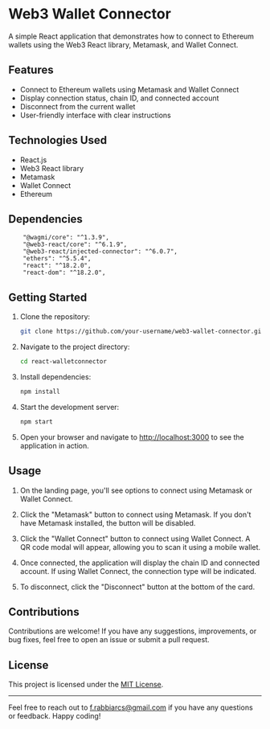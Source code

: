 
# Web3 Wallet Connector

A simple React application that demonstrates how to connect to Ethereum wallets using the Web3 React library, Metamask, and Wallet Connect.

## Features

- Connect to Ethereum wallets using Metamask and Wallet Connect
- Display connection status, chain ID, and connected account
- Disconnect from the current wallet
- User-friendly interface with clear instructions

## Technologies Used

- React.js
- Web3 React library
- Metamask
- Wallet Connect
- Ethereum

## Dependencies
```
    "@wagmi/core": "^1.3.9",
    "@web3-react/core": "^6.1.9",
    "@web3-react/injected-connector": "^6.0.7",
    "ethers": "^5.5.4",
    "react": "^18.2.0",
    "react-dom": "^18.2.0",
```
## Getting Started

1. Clone the repository:

   ```bash
   git clone https://github.com/your-username/web3-wallet-connector.git
   ```

2. Navigate to the project directory:

   ```bash
   cd react-walletconnector
   ```

3. Install dependencies:

   ```bash
   npm install
   ```

4. Start the development server:

   ```bash
   npm start
   ```

5. Open your browser and navigate to [http://localhost:3000](http://localhost:3000) to see the application in action.

## Usage

1. On the landing page, you'll see options to connect using Metamask or Wallet Connect.

2. Click the "Metamask" button to connect using Metamask. If you don't have Metamask installed, the button will be disabled.

3. Click the "Wallet Connect" button to connect using Wallet Connect. A QR code modal will appear, allowing you to scan it using a mobile wallet.

4. Once connected, the application will display the chain ID and connected account. If using Wallet Connect, the connection type will be indicated.

5. To disconnect, click the "Disconnect" button at the bottom of the card.

## Contributions

Contributions are welcome! If you have any suggestions, improvements, or bug fixes, feel free to open an issue or submit a pull request.

## License

This project is licensed under the [MIT License](LICENSE).

---

Feel free to reach out to [f.rabbiarcs@gmail.com](f.rabbiarcs@gmail.com) if you have any questions or feedback. Happy coding!

